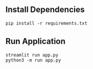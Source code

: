 ## Install Dependencies ##
```commandline
pip install -r requirements.txt
```

## Run Application ##
```commandline
streamlit run app.py
python3 -m run app.py
```